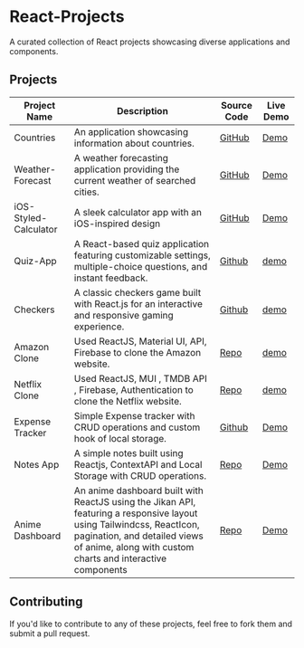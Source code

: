 # React-Projects
A curated collection of React projects showcasing diverse applications and components.

## Projects

| Project Name       | Description           | Source Code                         | Live Demo                           |
|--------------------|-----------------------|-------------------------------------|-------------------------------------|
| Countries | An application showcasing information about countries.| [GitHub](https://github.com/Tahrim19/Countries.git) | [Demo](https://countries-tan-ten.vercel.app/)|
| Weather-Forecast | A weather forecasting application providing the current weather of searched cities.| [GitHub](https://github.com/Tahrim19/Weather-Forecast.git)|[Demo](https://weather-forecast-flame-one.vercel.app/) |
| iOS-Styled-Calculator | A sleek calculator app with an iOS-inspired design|[GitHub](https://github.com/Tahrim19/iOS-Styled-Calculator.git)| [Demo](https://i-os-styled-calculator.vercel.app/) |
 | Quiz-App | A React-based quiz application featuring customizable settings, multiple-choice questions, and instant feedback.   | [Github](https://github.com/Tahrim19/Quiz-App.git) |[demo](https://quiz-app-alpha-beryl.vercel.app) |
  | Checkers| A classic checkers game built with React.js for an interactive and responsive gaming experience. | [Github](https://github.com/Tahrim19/Checkers-Game.git) |[demo](https://checkers-game-xi.vercel.app/) |
  | Amazon Clone | Used ReactJS, Material UI, API, Firebase to clone the Amazon website. | [Repo](https://github.com/Tahrim19/Amazon-Clone.git) | [demo](https://amazon-clone-rho-ecru.vercel.app/)|
  |Netflix Clone | Used ReactJS, MUI , TMDB API , Firebase, Authentication to clone the Netflix website. |[Repo](https://github.com/Tahrim19/Netflix-clone.git) |[demo]( https://netflix-clone-ecru-chi.vercel.app/) |
| Expense Tracker | Simple Expense tracker with CRUD operations and custom hook of local storage.| [Github](https://github.com/Tahrim19/Expense-Tracker.git) | [Demo](https://expense-tracker-rouge-five.vercel.app/) |
| Notes App | A simple notes built using Reactjs, ContextAPI and Local Storage with CRUD operations. | [Repo](https://github.com/Tahrim19/Notes-app.git) |[Demo](https://notes-app-iota-drab-14.vercel.app) |
| Anime Dashboard | An anime dashboard built with ReactJS using the Jikan API, featuring a responsive layout using Tailwindcss, ReactIcon, pagination, and detailed views of anime, along with custom charts and interactive components  | [Repo](https://github.com/Tahrim19/dashboard.git) |[Demo](https://anime-dashboard-rho.vercel.app/) |


## Contributing
If you'd like to contribute to any of these projects, feel free to fork them and submit a pull request.

